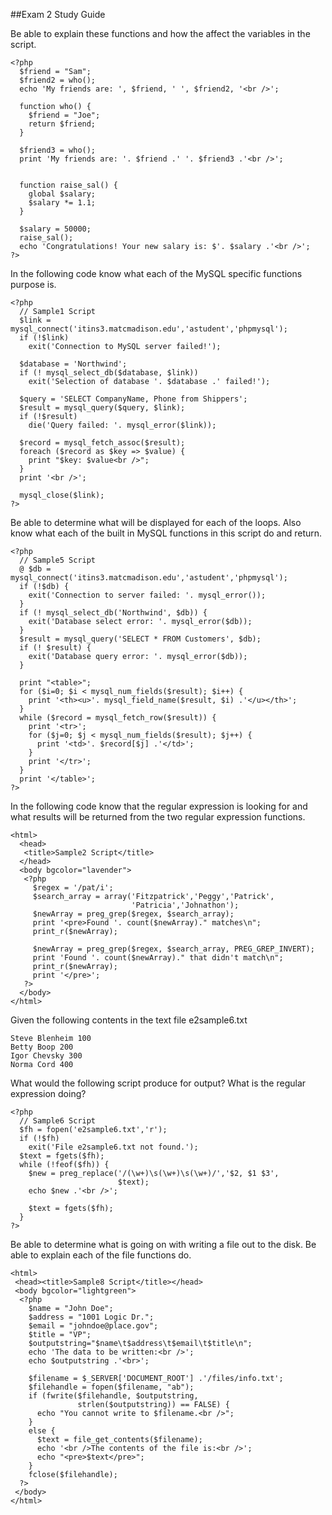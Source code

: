 ##Exam 2 Study Guide

Be able to explain these functions and how the affect the variables in the script.
```
<?php
  $friend = "Sam";
  $friend2 = who();
  echo 'My friends are: ', $friend, ' ', $friend2, '<br />';
  
  function who() {
    $friend = "Joe"; 
    return $friend;
  }
  
  $friend3 = who();
  print 'My friends are: '. $friend .' '. $friend3 .'<br />';
  
  
  function raise_sal() {
    global $salary;
    $salary *= 1.1;
  }
  
  $salary = 50000;
  raise_sal();
  echo 'Congratulations! Your new salary is: $'. $salary .'<br />';
?>
```

In the following code know what each of the MySQL specific functions purpose is.

```
<?php
  // Sample1 Script
  $link = mysql_connect('itins3.matcmadison.edu','astudent','phpmysql');
  if (!$link)
    exit('Connection to MySQL server failed!');

  $database = 'Northwind';
  if (! mysql_select_db($database, $link))
    exit('Selection of database '. $database .' failed!');

  $query = 'SELECT CompanyName, Phone from Shippers';
  $result = mysql_query($query, $link);
  if (!$result)
    die('Query failed: '. mysql_error($link));

  $record = mysql_fetch_assoc($result);
  foreach ($record as $key => $value) {
    print "$key: $value<br />";
  }
  print '<br />';

  mysql_close($link);
?>
```

Be able to determine what will be displayed for each of the loops. Also know
what each of the built in MySQL functions in this script do and return.

```
<?php
  // Sample5 Script
  @ $db = mysql_connect('itins3.matcmadison.edu','astudent','phpmysql');
  if (!$db) {
    exit('Connection to server failed: '. mysql_error());
  }
  if (! mysql_select_db('Northwind', $db)) {
    exit('Database select error: '. mysql_error($db));
  } 
  $result = mysql_query('SELECT * FROM Customers', $db);
  if (! $result) {
    exit('Database query error: '. mysql_error($db));
  }

  print "<table>";
  for ($i=0; $i < mysql_num_fields($result); $i++) {
    print '<th><u>'. mysql_field_name($result, $i) .'</u></th>';
  }
  while ($record = mysql_fetch_row($result)) {
    print '<tr>';
    for ($j=0; $j < mysql_num_fields($result); $j++) {
      print '<td>'. $record[$j] .'</td>';
    }
    print '</tr>';
  }
  print '</table>';
?>
```

In the following code know that the regular expression is looking for and what
results will be returned from the two regular expression functions.

```
<html>
  <head>
   <title>Sample2 Script</title>
  </head>
  <body bgcolor="lavender">
   <?php
     $regex = '/pat/i';
     $search_array = array('Fitzpatrick','Peggy','Patrick',
                           'Patricia','Johnathon');
     $newArray = preg_grep($regex, $search_array);
     print '<pre>Found '. count($newArray)." matches\n";
     print_r($newArray);

     $newArray = preg_grep($regex, $search_array, PREG_GREP_INVERT);
     print 'Found '. count($newArray)." that didn't match\n";
     print_r($newArray);
     print '</pre>';
   ?>
  </body>
</html>
```


Given the following contents in the text file e2sample6.txt
```
Steve Blenheim 100
Betty Boop 200
Igor Chevsky 300
Norma Cord 400
```

What would the following script produce for output?  What is the regular expression doing?

```
<?php
  // Sample6 Script
  $fh = fopen('e2sample6.txt','r');
  if (!$fh)
    exit('File e2sample6.txt not found.');
  $text = fgets($fh);
  while (!feof($fh)) {
    $new = preg_replace('/(\w+)\s(\w+)\s(\w+)/','$2, $1 $3',
                        $text);
    echo $new .'<br />';

    $text = fgets($fh);
  }
?>
```

Be able to determine what is going on with writing a file out to the disk.
Be able to explain each of the file functions do.
```
<html>
 <head><title>Sample8 Script</title></head>
 <body bgcolor="lightgreen">
  <?php
    $name = "John Doe";
    $address = "1001 Logic Dr.";
    $email = "johndoe@place.gov";
    $title = "VP";
    $outputstring="$name\t$address\t$email\t$title\n";
    echo 'The data to be written:<br />';
    echo $outputstring .'<br>';
    
    $filename = $_SERVER['DOCUMENT_ROOT'] .'/files/info.txt';
    $filehandle = fopen($filename, "ab");
    if (fwrite($filehandle, $outputstring,
               strlen($outputstring)) == FALSE) {
      echo "You cannot write to $filename.<br />";
    }
    else {
      $text = file_get_contents($filename);
      echo '<br />The contents of the file is:<br />';
      echo "<pre>$text</pre>";
    }
    fclose($filehandle);
  ?>
 </body>
</html>
```

